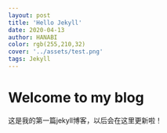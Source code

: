 ```yaml
---
layout: post
title: 'Hello Jekyll'
date: 2020-04-13
author: HANABI
color: rgb(255,210,32)
cover: '../assets/test.png'
tags: Jekyll
---
```

# Welcome to my blog

这是我的第一篇jekyll博客，以后会在这里更新啦！
